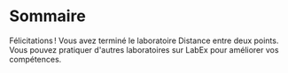 # Sommaire

Félicitations ! Vous avez terminé le laboratoire Distance entre deux points. Vous pouvez pratiquer d'autres laboratoires sur LabEx pour améliorer vos compétences.
